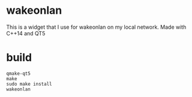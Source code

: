 # wakeonlan
This is a widget that I use for wakeonlan on my local network. Made with C++14 and QT5

# build
    qmake-qt5
    make
    sudo make install
    wakeonlan
